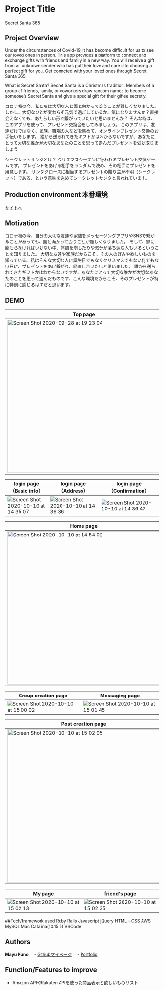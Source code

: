 
# Project Title
Secret Santa 365

## Project Overview
Under the circumstances of Covid-19, it has become difficult for us to see our loved ones in person.
This app provides a platform to connect and exchange gifts with friends and family in a new way.
You will receive a gift from an unknown sender who has put their love and care into choosing a perfect gift for you.
Get conncted with your loved ones through Secret Santa 365.

What is Secret Santa?
Secret Santa is a Christmas tradition. Members of a group of friends, family, or coworkers draw random names to become someone’s Secret Santa and give a special gift for their giftee secretly.

コロナ禍の今、私たちは大切な人と面と向かって会うことが難しくなりました。
しかし、大切なひとが変わらず元気で過ごしているか、気になりませんか？直接会えなくても、あたらしい形で繋がっていたいと思いませんか？
そんな時は、このアプリを使って、プレゼント交換会をしてみましょう。
このアプリは、友達だけではなく、家族、職場の人などを集めて、オンラインプレゼント交換のお手伝いをします。
誰から送られてきたギフトかはわからないですが、あなたにとって大切な誰かが大切なあなたのことを思って選んだプレゼントを受け取りましょう

シークレットサンタとは？
クリスマスシーズンに行われるプレゼント交換ゲームです。
プレゼントをあげる相手をランダムで決め、その相手にプレゼントを用意します。
サンタクロースに相当するプレゼントの贈り主が不明（シークレット）である、という意味を込めてシークレットサンタと言われています。

## Production environment 本番環境
[サイトへ](http://www.secretsantas365.com/)


## Motivation
コロナ禍の今、自分の大切な友達や家族をメッセージングアプリやSNSで繋がることがあっても、面と向かって会うことが難しくなりました。
そして、家に籠もらなければいけない中、体調を崩したりや気分が落ち込む人もいるということを知りました。
大切な友達や家族だからこそ、その人の好みや欲しいものを知っている、私はそんな大切な人に誕生日でもなくクリスマスでもない何でもない日に、プレゼントをあげ繋がり、励まし合いたいと思いました。
誰から送られてきたギフトかはわからないですが、あなたにとって大切な誰かが大切なあなたのことを思って選んだものです、こんな環境だからこそ、そのプレゼントが特に特別に感じるはずだと思います。

## DEMO
|  Top page  |  
| ---- | 
|<img width="500" alt="Screen Shot 2020-09-28 at 19 23 04" src="https://user-images.githubusercontent.com/44453318/95646604-2f39ef00-0b05-11eb-94ef-42323559dc90.png">|
 

|login page（Basic info）|login page（Address）|login page（Confirmation）|
|---|---|---|
|<img alt="Screen Shot 2020-10-10 at 14 35 07" src="https://user-images.githubusercontent.com/44453318/95646698-20a00780-0b06-11eb-9e6f-38f77307478f.png">|<img alt="Screen Shot 2020-10-10 at 14 36 36" src="https://user-images.githubusercontent.com/44453318/95646697-20077100-0b06-11eb-850d-8d7c59345496.png">|<img alt="Screen Shot 2020-10-10 at 14 36 47" src="https://user-images.githubusercontent.com/44453318/95646694-1c73ea00-0b06-11eb-8df0-dfbb8da44be2.png">|

|  Home page |  
| ---- | 
|<img width="500" alt="Screen Shot 2020-10-10 at 14 54 02" src="https://user-images.githubusercontent.com/44453318/95647204-81c8da80-0b08-11eb-82c0-55d16ed80bdf.png">|


|  Group creation page  | Messaging page  |  
| ---- | ---- | 
|<img alt="Screen Shot 2020-10-10 at 15 00 02" src="https://user-images.githubusercontent.com/44453318/95647357-b4270780-0b09-11eb-8507-504ceae3d209.png">|<img alt="Screen Shot 2020-10-10 at 15 01 45" src="https://user-images.githubusercontent.com/44453318/95647355-b2f5da80-0b09-11eb-9c58-893533501ae4.png">|

|  Post creation page |  
| ---- | 
|<img width="500" alt="Screen Shot 2020-10-10 at 15 02 05" src="https://user-images.githubusercontent.com/44453318/95647354-b25d4400-0b09-11eb-9827-7a0a4e3797f4.png">|


|  My page  | friend's page  |  
| ---- | ---- | 
|<img alt="Screen Shot 2020-10-10 at 15 02 13" src="https://user-images.githubusercontent.com/44453318/95647352-b0938080-0b09-11eb-8163-98ada7150857.png">|<img alt="Screen Shot 2020-10-10 at 15 02 35" src="https://user-images.githubusercontent.com/44453318/95647350-abcecc80-0b09-11eb-9549-84fd4d89d679.png">|

##Tech/framework used
Ruby
Rails
Javascript
jQuery
HTML・CSS
AWS
MySQL
Mac Catalina(10.15.5)
VSCode

## Authors
**Mayu Kuno** 
　- [Githubマイページ](https://github.com/MayuKuno)
　- [Portfolio](https://ninefsblog.herokuapp.com/)


## Function/Features to improve
- Amazon APIやRakuten APIを使った商品表示と欲しいものリスト


